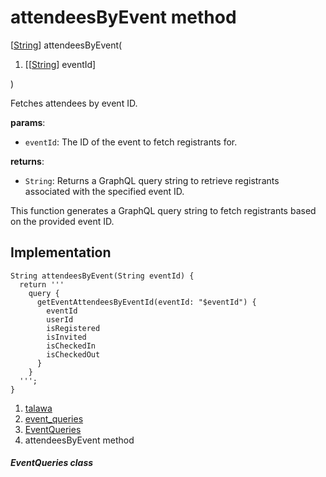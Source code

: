 
<div>

# attendeesByEvent method

</div>


[[String](https://api.flutter.dev/flutter/dart-core/String-class.html)]
attendeesByEvent(

1.  [[[String](https://api.flutter.dev/flutter/dart-core/String-class.md)]
    eventId]

)



Fetches attendees by event ID.

**params**:

-   `eventId`: The ID of the event to fetch registrants for.

**returns**:

-   `String`: Returns a GraphQL query string to retrieve registrants
    associated with the specified event ID.

This function generates a GraphQL query string to fetch registrants
based on the provided event ID.



## Implementation

``` language-dart
String attendeesByEvent(String eventId) {
  return '''
    query {
      getEventAttendeesByEventId(eventId: "$eventId") {
        eventId
        userId
        isRegistered
        isInvited
        isCheckedIn
        isCheckedOut
      }
    }
  ''';
}
```







1.  [talawa](../../index.md)
2.  [event_queries](../../utils_event_queries/)
3.  [EventQueries](../../utils_event_queries/EventQueries-class.md)
4.  attendeesByEvent method

##### EventQueries class







